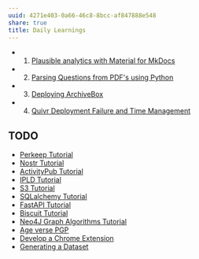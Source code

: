 ```yaml
---
uuid: 4271e403-0a66-46c8-8bcc-af847888e548
share: true
title: Daily Learnings
---
```

* 1. [Plausible analytics with Material for MkDocs](/undefined)
* 2. [Parsing Questions from PDF's using Python](/undefined)
* 3. [Deploying ArchiveBox](/undefined)
* 4. [Quivr Deployment Failure and Time Management](/undefined)

## TODO

* [Perkeep Tutorial](/undefined)
* [Nostr Tutorial](/undefined)
* [ActivityPub Tutorial](/undefined)
* [IPLD Tutorial](/100d6889-e83d-4967-bec2-7e9424d8cd24)
* [S3 Tutorial](/6fc73bc3-fa08-484f-a817-f512cc89dcdb)
* [SQLalchemy Tutorial](/461522d5-6637-4b9a-8234-d350950a478e)
* [FastAPI Tutorial](/undefined)
* [Biscuit Tutorial](/undefined)
* [Neo4J Graph Algorithms Tutorial](/undefined)
* [Age verse PGP](/undefined)
* [Develop a Chrome Extension](/undefined)
* [Generating a Dataset](/undefined)